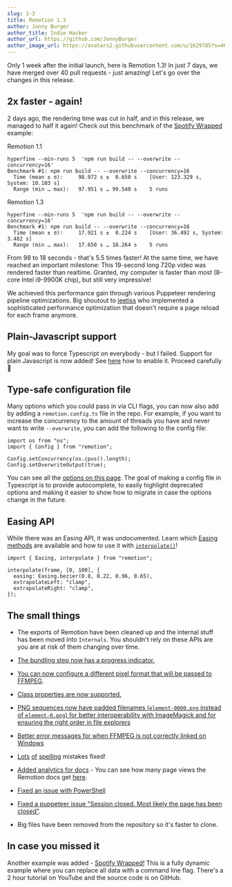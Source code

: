 ```yaml
---
slug: 1-3
title: Remotion 1.3
author: Jonny Burger
author_title: Indie Hacker
author_url: https://github.com/JonnyBurger
author_image_url: https://avatars2.githubusercontent.com/u/1629785?s=460&u=12eb94da6070d00fc924761ce06e3a428d01b7e9&v=4
---
```


Only 1 week after the initial launch, here is Remotion 1.3! In just 7 days, we have merged over 40 pull requests - just amazing! Let's go over the changes in this release.

## 2x faster - again!

2 days ago, the rendering time was cut in half, and in this release, we managed to half it again! Check out this benchmark of the [Spotify Wrapped](https://github.com/JonnyBurger/remotion-wrapped) example:

Remotion 1.1

```
hyperfine --min-runs 5  'npm run build -- --overwrite --concurrency=16'
Benchmark #1: npm run build -- --overwrite --concurrency=16
  Time (mean ± σ):     98.972 s ±  0.650 s    [User: 123.329 s, System: 10.103 s]
  Range (min … max):   97.951 s … 99.540 s    5 runs
```

Remotion 1.3

```
hyperfine --min-runs 5  'npm run build -- --overwrite --concurrency=16'
Benchmark #1: npm run build -- --overwrite --concurrency=16
  Time (mean ± σ):     17.921 s ±  0.224 s    [User: 36.492 s, System: 3.482 s]
  Range (min … max):   17.650 s … 18.264 s    5 runs
```

From 98 to 18 seconds - that's 5.5 times faster! At the same time, we have reached an important milestone: This 19-second long 720p video was rendered faster than realtime. Granted, my computer is faster than most (8-core Intel i9-9900K chip), but still very impressive!

We achieved this performance gain through various Puppeteer rendering pipeline optimizations. Big shoutout to [jeetiss](https://github.com/jeetiss) who implemented a sophisticated performance optimization that doesn't require a page reload for each frame anymore.

## Plain-Javascript support

My goal was to force Typescript on everybody - but I failed. Support for plain Javascript is now added! See [here](/docs/javascript) how to enable it. Proceed carefully 🙈

## Type-safe configuration file

Many options which you could pass in via CLI flags, you can now also add by adding a `remotion.config.ts` file in the repo. For example, if you want to increase the concurrency to the amount of threads you have and never want to write `--overwrite`, you can add the following to the config file:

```tsx
import os from "os";
import { Config } from "remotion";

Config.setConcurrency(os.cpus().length);
Config.setOverwriteOutput(true);
```

You can see all the [options on this page](https://www.remotion.dev/docs/config). The goal of making a config file in Typescript is to provide autocomplete, to easily highlight deprecated options and making it easier to show how to migrate in case the options change in the future.

## Easing API

While there was an Easing API, it was undocumented. Learn which [Easing methods](/docs/easing) are available and how to use it with [`interpolate()`](/docs/interpolate)!

```tsx
import { Easing, interpolate } from "remotion";

interpolate(frame, [0, 100], {
  easing: Easing.bezier(0.8, 0.22, 0.96, 0.65),
  extrapolateLeft: "clamp",
  extrapolateRight: "clamp",
});
```

## The small things

- The exports of Remotion have been cleaned up and the internal stuff has been moved into `Internals`. You shouldn't rely on these APIs are you are at risk of them changing over time.

- [The bundling step now has a progress indicator.](https://github.com/remotion-dev/remotion/pull/83)

- [You can now configure a different pixel format that will be passed to FFMPEG](/docs/config#setpixelformat).

- [Class properties are now supported.](https://github.com/remotion-dev/remotion/pull/95)

- [PNG sequences now have padded filenames (`element-0000.png` instead of `element-0.png`) for better interoperability with ImageMagick and for ensuring the right order in file explorers](https://github.com/remotion-dev/remotion/pull/91)

- [Better error messages for when FFMPEG is not correctly linked on Windows](https://github.com/remotion-dev/remotion/pull/98)

- [Lots](https://github.com/remotion-dev/remotion/pull/92) [of](https://github.com/remotion-dev/remotion/pull/93) [spelling](https://github.com/remotion-dev/remotion/pull/85) mistakes fixed!

- [Added analytics for docs](https://github.com/remotion-dev/remotion/pull/78) - You can see how many page views the Remotion docs get [here](https://app.splitbee.io/public/remotion.dev).

- [Fixed an issue with PowerShell](https://github.com/remotion-dev/remotion/pull/97)

- [Fixed a puppeteer issue "Session closed. Most likely the page has been closed"](https://github.com/remotion-dev/remotion/issues/69).

- Big files have been removed from the repository so it's faster to clone.

## In case you missed it

Another example was added - [Spotify Wrapped!](https://twitter.com/JNYBGR/status/1360269270526136320) This is a fully dynamic example where you can replace all data with a command line flag. There's a 2 hour tutorial on YouTube and the source code is on GitHub.
